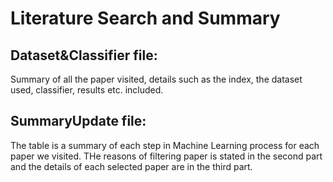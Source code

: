 # Literature Search and Summary
## Dataset&Classifier file:
Summary of all the paper visited, details such as the index, the dataset used, classifier, results etc. included.
## SummaryUpdate file:
The table is a summary of each step in Machine Learning process for each paper we visited. THe reasons of filtering paper is stated in the second part and the details of each selected paper are in the third part.


